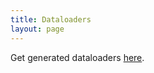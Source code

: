 ```yaml
---
title: Dataloaders
layout: page
---
```


Get generated dataloaders [here](https://drive.google.com/drive/folders/1BpVN7iy27sTfGASliN9yepmP4yOTp4EF?usp=sharing).